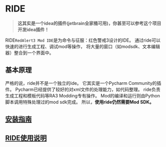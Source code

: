 RIDE
=

> **这其实是一个idea的插件(jetbrain全家桶可用)，你甚至可以参考这个项目开发idea插件！**

RIDE`RedAlert3 Mod IDE`是为命令与征服：红色警戒3设计的IDE。
通过ride可以快速的进行生成工程、调试mod等操作，
将大量的窗口（如modsdk、文本编辑器）整合到一个界面中。

基本原理
-
严格的说，ride并不是一个独立的ide。
它其实是一个Pycharm Community的插件。
Pycharm已经提供了较好的对xml文件的处理能力，如代码整理。
ride负责生成工程和模板代码等RA3 Modding专有操作。
Mod的编译和运行则由Python脚本调用特殊处理过的mod sdk完成。
所以，**使用ride仍然需要Mod SDK。**

[安装指南](./SETUP.md)
-

[RIDE使用说明](LIST.md)
-
